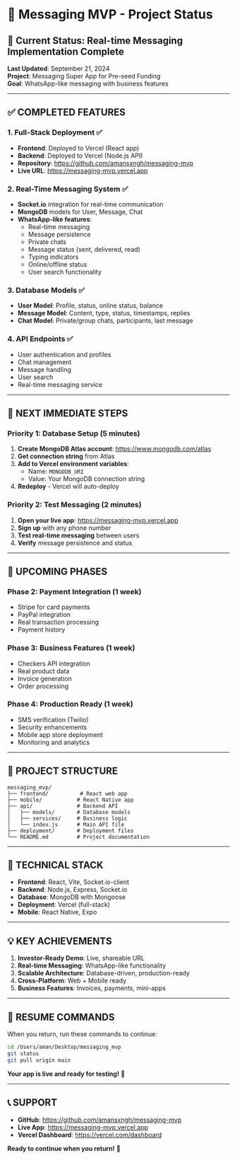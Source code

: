 # 🚀 Messaging MVP - Project Status

## 📍 **Current Status: Real-time Messaging Implementation Complete**

**Last Updated**: September 21, 2024  
**Project**: Messaging Super App for Pre-seed Funding  
**Goal**: WhatsApp-like messaging with business features

---

## ✅ **COMPLETED FEATURES**

### 1. **Full-Stack Deployment** ✅
- **Frontend**: Deployed to Vercel (React app)
- **Backend**: Deployed to Vercel (Node.js API)
- **Repository**: https://github.com/amansxngh/messaging-mvp
- **Live URL**: https://messaging-mvp.vercel.app

### 2. **Real-Time Messaging System** ✅
- **Socket.io** integration for real-time communication
- **MongoDB** models for User, Message, Chat
- **WhatsApp-like features**:
  - Real-time messaging
  - Message persistence
  - Private chats
  - Message status (sent, delivered, read)
  - Typing indicators
  - Online/offline status
  - User search functionality

### 3. **Database Models** ✅
- **User Model**: Profile, status, online status, balance
- **Message Model**: Content, type, status, timestamps, replies
- **Chat Model**: Private/group chats, participants, last message

### 4. **API Endpoints** ✅
- User authentication and profiles
- Chat management
- Message handling
- User search
- Real-time messaging service

---

## 🔄 **NEXT IMMEDIATE STEPS**

### **Priority 1: Database Setup** (5 minutes)
1. **Create MongoDB Atlas account**: https://www.mongodb.com/atlas
2. **Get connection string** from Atlas
3. **Add to Vercel environment variables**:
   - Name: `MONGODB_URI`
   - Value: Your MongoDB connection string
4. **Redeploy** - Vercel will auto-deploy

### **Priority 2: Test Messaging** (2 minutes)
1. **Open your live app**: https://messaging-mvp.vercel.app
2. **Sign up** with any phone number
3. **Test real-time messaging** between users
4. **Verify** message persistence and status

---

## 🎯 **UPCOMING PHASES**

### **Phase 2: Payment Integration** (1 week)
- Stripe for card payments
- PayPal integration
- Real transaction processing
- Payment history

### **Phase 3: Business Features** (1 week)
- Checkers API integration
- Real product data
- Invoice generation
- Order processing

### **Phase 4: Production Ready** (1 week)
- SMS verification (Twilio)
- Security enhancements
- Mobile app store deployment
- Monitoring and analytics

---

## 📁 **PROJECT STRUCTURE**

```
messaging_mvp/
├── frontend/          # React web app
├── mobile/           # React Native app
├── api/              # Backend API
│   ├── models/       # Database models
│   ├── services/     # Business logic
│   └── index.js      # Main API file
├── deployment/       # Deployment files
└── README.md         # Project documentation
```

---

## 🔧 **TECHNICAL STACK**

- **Frontend**: React, Vite, Socket.io-client
- **Backend**: Node.js, Express, Socket.io
- **Database**: MongoDB with Mongoose
- **Deployment**: Vercel (full-stack)
- **Mobile**: React Native, Expo

---

## 💡 **KEY ACHIEVEMENTS**

1. **Investor-Ready Demo**: Live, shareable URL
2. **Real-time Messaging**: WhatsApp-like functionality
3. **Scalable Architecture**: Database-driven, production-ready
4. **Cross-Platform**: Web + Mobile ready
5. **Business Features**: Invoices, payments, mini-apps

---

## 🚀 **RESUME COMMANDS**

When you return, run these commands to continue:

```bash
cd /Users/aman/Desktop/messaging_mvp
git status
git pull origin main
```

**Your app is live and ready for testing!** 🎉

---

## 📞 **SUPPORT**

- **GitHub**: https://github.com/amansxngh/messaging-mvp
- **Live App**: https://messaging-mvp.vercel.app
- **Vercel Dashboard**: https://vercel.com/dashboard

**Ready to continue when you return!** 🚀
